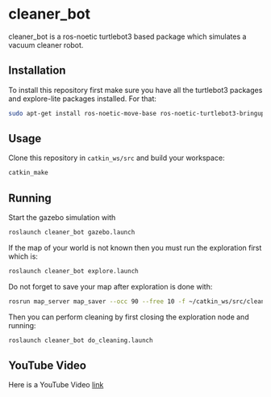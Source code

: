 # cleaner_bot
cleaner_bot is a ros-noetic turtlebot3 based package which simulates a vacuum cleaner robot.

## Installation
To install this repository first make sure you have all the turtlebot3 packages and explore-lite packages installed.
For that:
```bash
sudo apt-get install ros-noetic-move-base ros-noetic-turtlebot3-bringup ros-noetic-turtlebot3-navigation ros-noetic-explore-lite
```

## Usage
Clone this repository in `catkin_ws/src` and build your workspace:
```bash
catkin_make
```
## Running
Start the gazebo simulation with
```bash
roslaunch cleaner_bot gazebo.launch
```

If the map of your world is not known then you must run the exploration first which is:
```bash
roslaunch cleaner_bot explore.launch
```

Do not forget to save your map after exploration is done with:
```bash
rosrun map_server map_saver --occ 90 --free 10 -f ~/catkin_ws/src/cleaner_bot/map/<YOUR_MAP> map:=/map
```
Then you can perform cleaning by first closing the exploration node and running:
```bash
roslaunch cleaner_bot do_cleaning.launch
```
## YouTube Video
Here is a YouTube Video [link](https://youtu.be/XLfpaYYfUjw)
